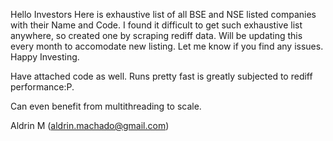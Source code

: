 Hello Investors
Here is exhaustive list of all BSE and NSE listed companies with their Name and Code.
I found it difficult to get such exhaustive list anywhere, so created one by scraping rediff data.
Will be updating this every month to accomodate new listing.
Let me know if you find any issues.
Happy Investing.

Have attached code as well. Runs pretty fast is greatly subjected to rediff performance:P.

Can even benefit from multithreading to scale.

Aldrin M
(aldrin.machado@gmail.com)
